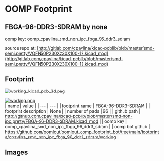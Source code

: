 # OOMP Footprint  
## FBGA-96-DDR3-SDRAM  by none  
  
oomp key: oomp_cpavlina_smd_non_ipc_fbga_96_ddr3_sdram  
  
source repo at: [http://gitlab.com/cpavlina/kicad-pcblib/blob/master/smd-semi.pretty/VQFN50P230X230X100-12.kicad_mod](http://gitlab.com/cpavlina/kicad-pcblib/blob/master/smd-semi.pretty/VQFN50P230X230X100-12.kicad_mod)  
## Footprint  
  
[![working_kicad_pcb_3d.png](working_kicad_pcb_3d_600.png)](working_kicad_pcb_3d.png)  
  
[![working.png](working_600.png)](working.png)  
| name | value | 
| --- | --- | 
| footprint name | FBGA-96-DDR3-SDRAM | 
| footprint description | None | 
| number of pads | 96 | 
| github path | http://github.com/cpavlina/kicad-pcblib/blob/master/smd-non-ipc.pretty/FBGA-96-DDR3-SDRAM.kicad_mod | 
| oomp key | oomp_cpavlina_smd_non_ipc_fbga_96_ddr3_sdram | 
| oomp bot github | https://github.com/oomlout/oomlout_oomp_footprint_bot/tree/main/footprints/cpavlina_smd_non_ipc_fbga_96_ddr3_sdram/working | 
## Images  
